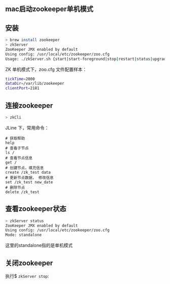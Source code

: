 mac启动zookeeper单机模式
---
## 安装
```sh
> brew install zookeeper
> zkServer
ZooKeeper JMX enabled by default
Using config: /usr/local/etc/zookeeper/zoo.cfg
Usage: ./zkServer.sh {start|start-foreground|stop|restart|status|upgrade|print-cmd}
```

ZK 单机模式下，zoo.cfg 文件配置样本：
```sh
tickTime=2000
dataDir=/var/lib/zookeeper
clientPort=2181
```
## 连接zookeeper
```sh
> zkCli
```
JLine 下，常用命令：

    # 获取帮助
    help
    # 查看子节点
    ls /
    # 查看节点信息
    get /
    # 创建节点，填充信息
    create /zk_test data
    # 更新节点数据， 修改信息
    set /zk_test new_date
    # 删除节点
    delete /zk_test

## 查看zookeeper状态
```sh
> zkServer status
ZooKeeper JMX enabled by default
Using config: /usr/local/etc/zookeeper/zoo.cfg
Mode: standalone
```
这里的standalone指的是单机模式

## 关闭zookeeper
执行$ `zkServer stop`:
